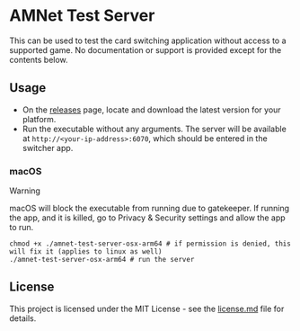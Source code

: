 # AMNet Test Server
This can be used to test the card switching application without access to a supported game.
No documentation or support is provided except for the contents below.

## Usage
- On the [releases](https://github.com/aspriddell/amnet-test-server/releases) page, locate and download the latest version for your platform.
- Run the executable without any arguments. The server will be available at `http://<your-ip-address>:6070`, which should be entered in the switcher app.

### macOS
> [!WARNING]
> macOS will block the executable from running due to gatekeeper.
> If running the app, and it is killed, go to Privacy & Security settings and allow the app to run.

```shell
chmod +x ./amnet-test-server-osx-arm64 # if permission is denied, this will fix it (applies to linux as well)
./amnet-test-server-osx-arm64 # run the server
```

## License
This project is licensed under the MIT License - see the [license.md](license.md) file for details.
